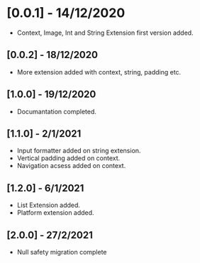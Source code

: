 # [0.0.1] - 14/12/2020

* Context, Image, Int and String Extension first version added.

## [0.0.2] - 18/12/2020

* More extension added with context, string, padding etc.

## [1.0.0] - 19/12/2020

* Documantation completed.

## [1.1.0] - 2/1/2021

* Input formatter added on string extension.
* Vertical padding added on context.
* Navigation acsess added on context.

## [1.2.0] - 6/1/2021

* List Extension added.
* Platform extension added.

## [2.0.0] - 27/2/2021

* Null safety migration complete
